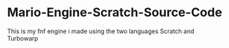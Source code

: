 # Mario-Engine-Scratch-Source-Code
This is my fnf engine i made using the two languages Scratch and Turbowarp
